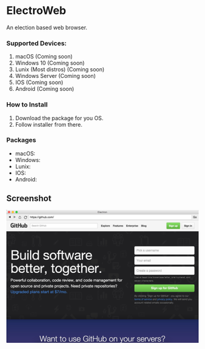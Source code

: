 # ElectroWeb
An election based web browser.

### Supported Devices:
1. macOS (Coming soon)
2. Windows 10 (Coming soon)
3. Lunix (Most distros) (Coming soon)
4. Windows Server (Coming soon)
5. IOS (Coming soon)
6. Android (Coming soon)

### How to Install
1. Download the package for you OS.
2. Follow installer from there.

### Packages
- macOS:
- Windows:
- Lunix:
- IOS:
- Android:

## Screenshot

![screenshot](7A96DD39-4712-4DEC-B095-DBE04B085E9D.jpeg)
